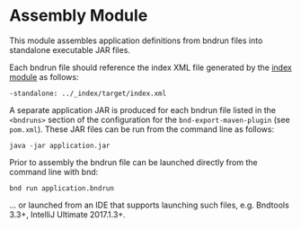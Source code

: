 Assembly Module
===============

This module assembles application definitions from bndrun files into standalone executable JAR files.

Each bndrun file should reference the index XML file generated by the [index module](../_index/README.md) as follows:

    -standalone: ../_index/target/index.xml

A separate application JAR is produced for each bndrun file listed in the `<bndruns>` section of the configuration for the `bnd-export-maven-plugin` (see `pom.xml`). These JAR files can be run from the command line as follows:

    java -jar application.jar

Prior to assembly the bndrun file can be launched directly from the command line with bnd:

    bnd run application.bndrun

... or launched from an IDE that supports launching such files, e.g. Bndtools 3.3+, IntelliJ Ultimate 2017.1.3+.